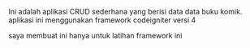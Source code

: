 Ini adalah aplikasi CRUD sederhana yang berisi data data buku komik.
aplikasi ini menggunakan framework codeigniter versi 4

saya membuat ini hanya untuk latihan framework ini
